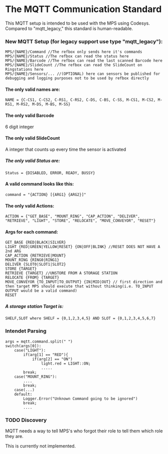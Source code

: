 # The MQTT Communication Standard
This MQTT setup is intended to be used with the MPS using Codesys. Compared to "mqtt_legacy," this standard is human-readable.

### New MQTT Setup (for legacy support use type "mqtt_legacy"):
```
MPS/{NAME}/Command //The refbox only sends here it's commands
MPS/{NAME}/Status //The refbox can read the status here
MPS/{NAME}/Barcode //The refbox can read the last scanned Barcode here
MPS/{NAME}/SlideCount //The refbox can read the SlideCount on Ringstations here
MPS/{NAME}/Sensors/... //(OPTIONAL) here can sensors be published for debugging and logging purposes not to be used by refbox directly
```

#### The only valid names are:
```
NAME = {C-CS1, C-CS2, C-RS1, C-RS2, C-DS, C-BS, C-SS, M-CS1, M-CS2, M-RS1, M-RS2, M-DS, M-BS, M-SS}
```

#### The only valid Barcode
6 digit integer

#### The only valid SlideCount
A integer that counts up every time the sensor is activated

##### The only valid Status are:
```
Status = {DISABLED, ERROR, READY, BUSSY}
```

#### A valid command looks like this:
```
command = "{ACTION} [{ARG1} {ARG2}]"
```

#### The only valid Actions:
```
ACTION = {"GET_BASE", "MOUNT_RING", "CAP_ACTION", "DELIVER", "RETRIEVE", "LIGHT", "STORE", "RELOCATE", "MOVE_CONVEYOR", "RESET"}
```

#### Args for each command:
```
GET_BASE {RED|BLACK|SILVER}
LIGHT {RED|GREEN|YELLOW|RESET} {ON|OFF|BLINK} //RESET DOES NOT HAVE A 2nd ARG
CAP_ACTION {RETRIEVE|MOUNT}
MOUNT_RING {RING0|RING1}
DELIVER {SLOT0|SLOT1|SLOT2}
STORE {TARGET}
RETRIEVE {TARGET} //UNSTORE FROM A STORAGE STATION
RELOCATE {FROM} {TARGET}
MOVE_CONVEYOR {TO_INPUT|TO_OUTPUT} {IN|MID|OUT} // first direction and then target MPS should execute that without thinking(i.e. TO_INPUT OUTPUT would be a valid command)
RESET
```

##### A storage station Target is:
```
SHELF,SLOT where SHELF = {0,1,2,3,4,5} AND SLOT = {0,1,2,3,4,5,6,7} 
```

### Intendet Parsing

``` sudocode
args = mqtt.command.split(" ")
switch(args[0]):
    case("LIGHT"):
        if(arg[1] == "RED"){
            if(arg[2] == "ON")
                light.red = LIGHT::ON;
                .....
        break;
    case("MOUNT_RING"):
        ....
        break;
    case(...)
    default:
        Logger.Error("Unknown Command going to be ignored")
        break;
        ....
```

### TODO Discovery
MQTT needs a way to tell MPS's who forgot their role to tell them which role they are.

This is currently not implemented.
